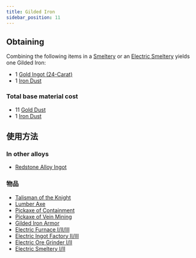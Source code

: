 ```yaml
---
title: Gilded Iron
sidebar_position: 11
---
```


## Obtaining

Combining the following items in a [Smeltery](Smeltery) or an [Electric Smeltery](Electric-Smeltery) yields one Gilded Iron:

* 1 [Gold Ingot (24-Carat)](Gold-Ingot#Gold-Ingot-24-Carat)
* 1 [Iron Dust](Iron-Dust)

### Total base material cost

* 11 [Gold Dust](Gold-Dust)
* 1 [Iron Dust](Iron-Dust)

## 使用方法

### In other alloys

* [Redstone Alloy Ingot](Redstone-Alloy-Ingot)

### 物品

* [Talisman of the Knight](護符)
* [Lumber Axe](Lumber-Axe)
* [Pickaxe of Containment](Pickaxe-of-Containment)
* [Pickaxe of Vein Mining](Pickaxe-of-Vein-Mining)
* [Gilded Iron Armor](Armor#gilded-iron-armor)
* [Electric Furnace I/II/III](Electric-Furnace)
* [Electric Ingot Factory II/III](Electric-Ingot-Factory)
* [Electric Ore Grinder I/II](Electric-Ore-Grinder)
* [Electric Smeltery I/II](Electric-Smeltery)
